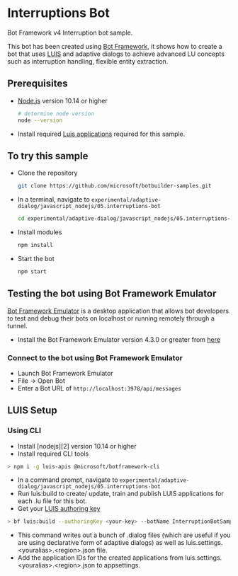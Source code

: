 # Interruptions Bot

Bot Framework v4 Interruption bot sample.

This bot has been created using [Bot Framework](https://dev.botframework.com), it shows how to create a bot that uses [LUIS](https://luis.ai) and adaptive dialogs to achieve advanced LU concepts such as interruption handling, flexible entity extraction.

## Prerequisites

- [Node.js](https://nodejs.org) version 10.14 or higher

    ```bash
    # determine node version
    node --version
    ```
- Install required [Luis applications](#LUIS-Setup) required for this sample.

## To try this sample

- Clone the repository

    ```bash
    git clone https://github.com/microsoft/botbuilder-samples.git
    ```

- In a terminal, navigate to `experimental/adaptive-dialog/javascript_nodejs/05.interruptions-bot`

    ```bash
    cd experimental/adaptive-dialog/javascript_nodejs/05.interruptions-bot
    ```

- Install modules

    ```bash
    npm install
    ```

- Start the bot

    ```bash
    npm start
    ```

## Testing the bot using Bot Framework Emulator

[Bot Framework Emulator](https://github.com/microsoft/botframework-emulator) is a desktop application that allows bot developers to test and debug their bots on localhost or running remotely through a tunnel.

- Install the Bot Framework Emulator version 4.3.0 or greater from [here](https://github.com/Microsoft/BotFramework-Emulator/releases)

### Connect to the bot using Bot Framework Emulator

- Launch Bot Framework Emulator
- File -> Open Bot
- Enter a Bot URL of `http://localhost:3978/api/messages`

## LUIS Setup
### Using CLI
- Install [nodejs][2] version 10.14 or higher
- Install required CLI tools
```bash
> npm i -g luis-apis @microsoft/botframework-cli
```
- In a command prompt, navigate to `experimental/adaptive-dialog/javascript_nodejs/05.interruptions-bot`
- Run luis:build to create/ update, train and publish LUIS applications for each .lu file for this bot. 
- Get your [LUIS authoring key](https://docs.microsoft.com/en-us/azure/cognitive-services/LUIS/luis-concept-keys)
```bash
> bf luis:build --authoringKey <your-key> --botName InterruptionBotSample --in . --out generated --log
```
- This command writes out a bunch of .dialog files (which are useful if you are using declarative form of adaptive dialogs) as well as luis.settings.\<youralias>.\<region>.json file. 
- Add the application IDs for the created applications from luis.settings.\<youralias>.\<region>.json to appsettings.
